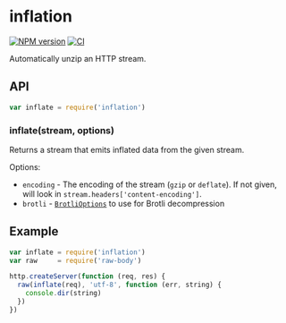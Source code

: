 # inflation

[![NPM version](https://badge.fury.io/js/inflation.svg)](http://badge.fury.io/js/inflation)
[![CI](https://github.com/stream-utils/inflation/actions/workflows/nodejs.yml/badge.svg)](https://github.com/stream-utils/inflation/actions/workflows/nodejs.yml)

Automatically unzip an HTTP stream.

## API

```js
var inflate = require('inflation')
```

### inflate(stream, options)

Returns a stream that emits inflated data from the given stream.

Options:

- `encoding` - The encoding of the stream (`gzip` or `deflate`).
  If not given, will look in `stream.headers['content-encoding']`.
- `brotli` - [`BrotliOptions`](https://nodejs.org/api/zlib.html#class-brotlioptions) to use for Brotli decompression

## Example

```js
var inflate = require('inflation')
var raw     = require('raw-body')

http.createServer(function (req, res) {
  raw(inflate(req), 'utf-8', function (err, string) {
    console.dir(string)
  })
})
```

